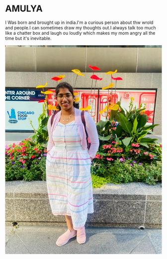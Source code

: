 # AMULYA
I Was born and brought up in india.I'm a curious person about thw wrold and people.I can sometimes draw my thoughts out.I always talk too much like a chatter box and laugh ou loudly which makes my mom angry all the time but it's inevitable.

![image not found](Amulya.jpg)